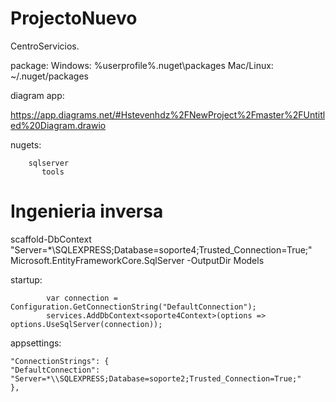 # ProjectoNuevo
 CentroServicios.

package:
Windows: %userprofile%\.nuget\packages
Mac/Linux: ~/.nuget/packages

diagram app:

https://app.diagrams.net/#Hstevenhdz%2FNewProject%2Fmaster%2FUntitled%20Diagram.drawio

nugets: 

        sqlserver
	       tools

# Ingenieria inversa
scaffold-DbContext "Server=*\SQLEXPRESS;Database=soporte4;Trusted_Connection=True;" Microsoft.EntityFrameworkCore.SqlServer -OutputDir Models


startup:

            var connection = Configuration.GetConnectionString("DefaultConnection");
            services.AddDbContext<soporte4Context>(options => options.UseSqlServer(connection));

appsettings:

    "ConnectionStrings": {
    "DefaultConnection": "Server=*\\SQLEXPRESS;Database=soporte2;Trusted_Connection=True;"
    },
